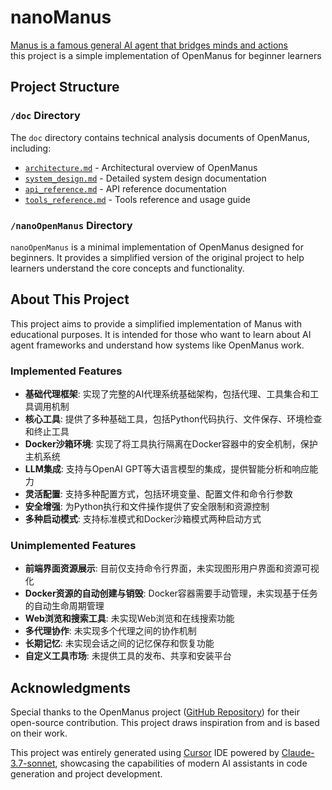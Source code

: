# nanoManus
[Manus is a famous general AI agent that bridges minds and actions](https://manus.im/)  
this project is a  simple implementation of OpenManus for beginner learners

## Project Structure

### `/doc` Directory
The `doc` directory contains technical analysis documents of OpenManus, including:
- [`architecture.md`](doc/architecture.md) - Architectural overview of OpenManus
- [`system_design.md`](doc/system_design.md) - Detailed system design documentation
- [`api_reference.md`](doc/api_reference.md) - API reference documentation
- [`tools_reference.md`](doc/tools_reference.md) - Tools reference and usage guide

### `/nanoOpenManus` Directory
`nanoOpenManus` is a minimal implementation of OpenManus designed for beginners. It provides a simplified version of the original project to help learners understand the core concepts and functionality.

## About This Project
This project aims to provide a simplified implementation of Manus with educational purposes. It is intended for those who want to learn about AI agent frameworks and understand how systems like OpenManus work.

### Implemented Features
- **基础代理框架**: 实现了完整的AI代理系统基础架构，包括代理、工具集合和工具调用机制
- **核心工具**: 提供了多种基础工具，包括Python代码执行、文件保存、环境检查和终止工具
- **Docker沙箱环境**: 实现了将工具执行隔离在Docker容器中的安全机制，保护主机系统
- **LLM集成**: 支持与OpenAI GPT等大语言模型的集成，提供智能分析和响应能力
- **灵活配置**: 支持多种配置方式，包括环境变量、配置文件和命令行参数
- **安全增强**: 为Python执行和文件操作提供了安全限制和资源控制
- **多种启动模式**: 支持标准模式和Docker沙箱模式两种启动方式

### Unimplemented Features
- **前端界面资源展示**: 目前仅支持命令行界面，未实现图形用户界面和资源可视化
- **Docker资源的自动创建与销毁**: Docker容器需要手动管理，未实现基于任务的自动生命周期管理
- **Web浏览和搜索工具**: 未实现Web浏览和在线搜索功能
- **多代理协作**: 未实现多个代理之间的协作机制
- **长期记忆**: 未实现会话之间的记忆保存和恢复功能
- **自定义工具市场**: 未提供工具的发布、共享和安装平台

## Acknowledgments
Special thanks to the OpenManus project ([GitHub Repository](https://github.com/mannaandpoem/OpenManus)) for their open-source contribution. This project draws inspiration from and is based on their work.

This project was entirely generated using [Cursor](https://cursor.sh/) IDE powered by [Claude-3.7-sonnet](https://www.anthropic.com/), showcasing the capabilities of modern AI assistants in code generation and project development.